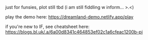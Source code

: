 just for funsies, plot still tbd (i am still fiddling w inform... >.<)

play the demo here: https://dreamland-demo.netlify.app/play

if you're new to IF, see cheatsheet here: https://blogs.bl.uk/.a/6a00d8341c464853ef02c1a6cfeac1200b-pi
